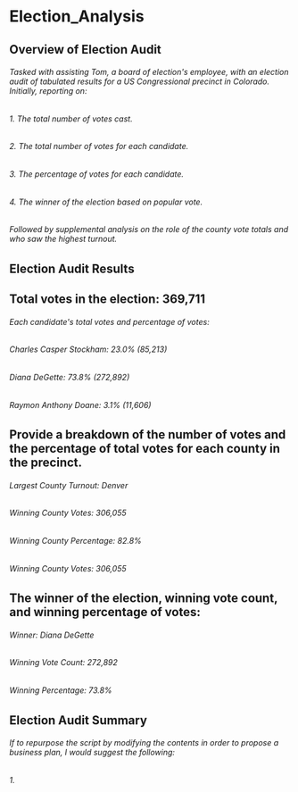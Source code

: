 # Election_Analysis

## Overview of Election Audit
###### Tasked with assisting Tom, a board of election's employee, with an election audit of tabulated results for a US Congressional precinct in Colorado. Initially, reporting on:

###### 1. The total number of votes cast.
###### 2. The total number of votes for each candidate.
###### 3. The percentage of votes for each candidate.
###### 4. The winner of the election based on popular vote.

###### Followed by supplemental analysis on the role of the county vote totals and who saw the highest turnout.

## Election Audit Results
## Total votes in the election: 369,711
######    Each candidate's total votes and percentage of votes:

######    Charles Casper Stockham: 23.0% (85,213)
######    Diana DeGette: 73.8% (272,892)
######    Raymon Anthony Doane: 3.1% (11,606)

##    Provide a breakdown of the number of votes and the percentage of total votes for each county in the precinct.
###### Largest County Turnout: Denver
###### Winning County Votes: 306,055
###### Winning County Percentage: 82.8%
###### Winning County Votes: 306,055


##    The winner of the election, winning vote count, and winning percentage of votes: 
######    Winner: Diana DeGette
######    Winning Vote Count: 272,892
######    Winning Percentage: 73.8%

## Election Audit Summary
###### If to repurpose the script by modifying the contents in order to propose a business plan, I would suggest the following:

###### 1. 
